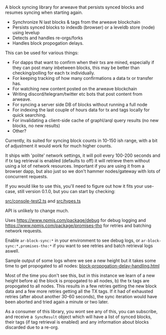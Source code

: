 

A block syncing library for arweave that persists synced blocks and resumes syncing when starting again.

- Synchronize N last blocks & tags from the arweave blockchain
- Persists synced blocks to indexdb (browser) or a leveldb store (node) using levelup
- Detects and handles re-orgs/forks 
- Handles block propogation delays. 

This can be used for various things: 

- For dapps that want to confirm when their txs are mined, especially if they can post many inbetween
  blocks, this may be better than checking/polling for each tx individually.
- For keeping tracking of how many confirmations a data tx or transfer has.
- For watching new content posted on the arweave blockchain
- Writing discord/telegram/twitter etc bots that post content from arweave.
- For syncing a server side DB of blocks without running a full node 
- For indexing the last couple of hours data for tx and tags locally for quick searching. 
- For invalidating a client-side cache of graphl/arql query results (no new blocks, no new results)
- Other? 


Currently, its suited for syncing block counts in 10-150 ish range, with a bit of adjustment it would work for much higher counts. 

It ships with 'polite' network settings, it will poll every 100-200 seconds and if tx tag retrieval is
enabled (defaults to off) it will retrieve them without using a lot of network resources. Important if 
you are using it from a browser dapp, but also just so we don't hammer nodes/gateway with lots of concurrent requests.

If you would like to use this, you'll need to figure out how it fits your use-case, still version 0.1.0, but you can start by checking:

[src/console-test2.ts](src/console-test2.ts) and [src/types.ts](src/types.ts) 

API is unlikely to change much. 

Uses https://www.npmjs.com/package/debug for debug logging and https://www.npmjs.com/package/promises-tho 
for retries and batching network requests. 

Enable `ar-block-sync:*` in your environment to see debug logs, or `ar-block-sync:*,promises-tho:*` if you want to see retries and batch retrieval logs aswell.

Sample output of some logs where we see a new height but it takes some time to get propogated to all nodes: [block-propogation-delay-handling.html](block-propogation-delay-handling.html)

Most of the time you don't see this, but in this instance we learn of a new height before a) the block is propogated to all nodes, b) the tx tags are propogated to all nodes. This results in a few retries getting the new block data and a few more retries getting all the TX tags. If it had of exhausted retries (after about another 30-60 seconds), the sync iteration would have been aborted and tried again a minute or two later. 


As a consumer of this library, you wont see any of this, you can subscribe, and receive a` SyncResult` object which will have a list of synced blocks, their tags (if tag retrieval is enabled) and any information about blocks discarded due to a re-org.


